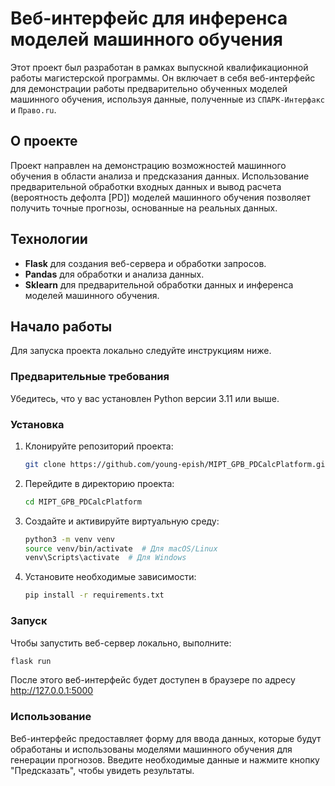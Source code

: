 # Веб-интерфейс для инференса моделей машинного обучения

Этот проект был разработан в рамках выпускной квалификационной работы магистерской программы. Он включает в себя веб-интерфейс для демонстрации работы предварительно обученных моделей машинного обучения, используя данные, полученные из `СПАРК-Интерфакс` и `Право.ru`.

## О проекте

Проект направлен на демонстрацию возможностей машинного обучения в области анализа и предсказания данных. Использование предварительной обработки входных данных и вывод расчета (вероятность дефолта [PD]) моделей машинного обучения позволяет получить точные прогнозы, основанные на реальных данных.

## Технологии

- **Flask** для создания веб-сервера и обработки запросов.
- **Pandas** для обработки и анализа данных.
- **Sklearn** для предварительной обработки данных и инференса моделей машинного обучения.

## Начало работы

Для запуска проекта локально следуйте инструкциям ниже.

### Предварительные требования

Убедитесь, что у вас установлен Python версии 3.11 или выше.

### Установка

1. Клонируйте репозиторий проекта:
    ```bash
    git clone https://github.com/young-epish/MIPT_GPB_PDCalcPlatform.git
    ```
2. Перейдите в директорию проекта:
    ```bash
    cd MIPT_GPB_PDCalcPlatform
    ```
3. Создайте и активируйте виртуальную среду:
    ```bash
    python3 -m venv venv
    source venv/bin/activate  # Для macOS/Linux
    venv\Scripts\activate  # Для Windows
    ```
4. Установите необходимые зависимости:
    ```bash
    pip install -r requirements.txt
    ```

### Запуск

Чтобы запустить веб-сервер локально, выполните:
```bash
flask run
```

После этого веб-интерфейс будет доступен в браузере по адресу http://127.0.0.1:5000

### Использование

Веб-интерфейс предоставляет форму для ввода данных, которые будут обработаны и использованы моделями машинного обучения для генерации прогнозов. Введите необходимые данные и нажмите кнопку "Предсказать", чтобы увидеть результаты.